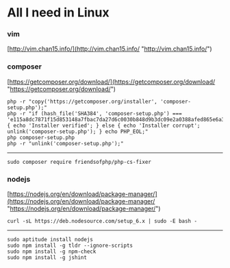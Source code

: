 # All I need in Linux

### vim

[http://vim.chan15.info/](http://vim.chan15.info/ "http://vim.chan15.info/")

### composer

[https://getcomposer.org/download/](https://getcomposer.org/download/ "https://getcomposer.org/download/")

    php -r "copy('https://getcomposer.org/installer', 'composer-setup.php');"
    php -r "if (hash_file('SHA384', 'composer-setup.php') === 'e115a8dc7871f15d853148a7fbac7da27d6c0030b848d9b3dc09e2a0388afed865e6a3d6b3c0fad45c48e2b5fc1196ae') { echo 'Installer verified'; } else { echo 'Installer corrupt'; unlink('composer-setup.php'); } echo PHP_EOL;"
    php composer-setup.php
    php -r "unlink('composer-setup.php');"

---

    sudo composer require friendsofphp/php-cs-fixer

### nodejs

[https://nodejs.org/en/download/package-manager/](https://nodejs.org/en/download/package-manager/ "https://nodejs.org/en/download/package-manager/")

    curl -sL https://deb.nodesource.com/setup_6.x | sudo -E bash -

---

	sudo aptitude install nodejs
	sudo npm install -g tldr --ignore-scripts
	sudo npm install -g npm-check
	sudo npm install -g jshint
